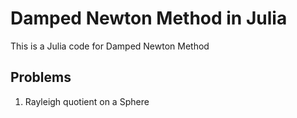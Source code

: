 # Damped Newton Method in Julia
 This is a Julia code for Damped Newton Method

## Problems

 1) Rayleigh quotient on a Sphere
